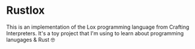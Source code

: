# Rustlox

This is an implementation of the Lox programming language from Crafting Interpreters. It's a toy project that I'm using to learn about programming lanugages & Rust 🤓